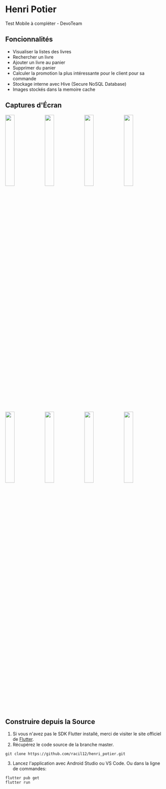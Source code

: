 # Henri Potier

Test Mobile à compléter - DevoTeam

## Foncionnalités

* Visualiser la listes des livres
* Rechercher un livre
* Ajouter un livre au panier
* Supprimer du panier  
* Calculer la promotion la plus intéressante pour le client pour sa commande  
* Stockage interne avec Hive (Secure NoSQL Database)
* Images stockés dans la memoire cache

## Captures d'Écran

<img src="./screenshots/1.png" width="24%"> <img src="./screenshots/1.png" width="24%"> <img src="./screenshots/1.png" width="24%"> <img src="./screenshots/1.png" width="24%"> 
<img src="./screenshots/1.png" width="24%"> <img src="./screenshots/1.png" width="24%"> <img src="./screenshots/1.png" width="24%"> <img src="./screenshots/1.png" width="24%"> 


## Construire depuis la Source

1. Si vous n'avez pas le SDK Flutter installé, merci de visiter le site officiel de [Flutter](https://flutter.dev/).
2. Récupérez le code source de la branche master.

```
git clone https://github.com/racil12/henri_potier.git
```

3. Lancez l'application avec Android Studio ou VS Code. Ou dans la ligne de commandes:

```
flutter pub get
flutter run
```